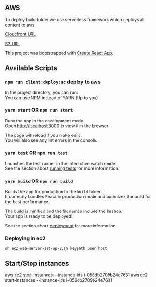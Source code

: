 ## AWS

To deploy build folder we use serverless framework which deploys all content to aws

[Cloudfront URL](https://d1a5hixbcdn5bv.cloudfront.net)

[S3 URL](https://rpayeras-shop-react-redux-cloudfront-bucket.s3.amazonaws.com)

This project was bootstrapped with [Create React App](https://github.com/facebook/create-react-app).

## Available Scripts

### `npm run client:deploy:nc` deploy to aws

In the project directory, you can run:  
You can use NPM instead of YARN (Up to you)

### `yarn start` OR `npm run start`

Runs the app in the development mode.<br />
Open [http://localhost:3000](http://localhost:3000) to view it in the browser.

The page will reload if you make edits.<br />
You will also see any lint errors in the console.

### `yarn test` OR `npm run test`

Launches the test runner in the interactive watch mode.<br />
See the section about [running tests](https://facebook.github.io/create-react-app/docs/running-tests) for more information.

### `yarn build` OR `npm run build`

Builds the app for production to the `build` folder.<br />
It correctly bundles React in production mode and optimizes the build for the best performance.

The build is minified and the filenames include the hashes.<br />
Your app is ready to be deployed!

See the section about [deployment](https://facebook.github.io/create-react-app/docs/deployment) for more information.

### Deploying in ec2

```bash
sh ec2-web-server-set-up-2.sh keypath user host
```

## Start/Stop instances

aws ec2 stop-instances --instance-ids i-056db2709b24e7631
aws ec2 start-instances --instance-ids i-056db2709b24e7631
